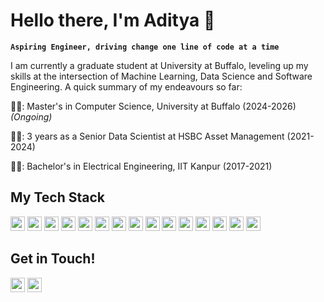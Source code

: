 # Hello there, I'm Aditya 👋

**`Aspiring Engineer, driving change one line of code at a time`**

I am currently a graduate student at University at Buffalo, leveling up my skills at the intersection of Machine Learning, Data Science and Software Engineering.
A quick summary of my endeavours so far:

👨‍🎓: Master's in Computer Science, University at Buffalo (2024-2026) *(Ongoing)*

🧑‍💻: 3 years as a Senior Data Scientist at HSBC Asset Management (2021-2024)

👨‍🎓: Bachelor's in Electrical Engineering, IIT Kanpur (2017-2021)

<!--
<details>
  <summary> What's My Story? </summary>
At the tender age of 8, I was handed a PC by my parents. This has been widely regarded as a questionable decision, sparking endless nights of coding and debugging. <TBC>
</details>
-->


## My Tech Stack
<img height='23' src='https://ziadoua.github.io/m3-Markdown-Badges/badges/Python/python1.svg'> <img height='23' src='https://ziadoua.github.io/m3-Markdown-Badges/badges/C++/c++1.svg'>
<img height='23' src='https://ziadoua.github.io/m3-Markdown-Badges/badges/C/c3.svg'> <img height='23' src='https://ziadoua.github.io/m3-Markdown-Badges/badges/PyTorch/pytorch1.svg'> <img height='23' src='https://ziadoua.github.io/m3-Markdown-Badges/badges/TensorFlow/tensorflow2.svg'> <img height='23' src='https://ziadoua.github.io/m3-Markdown-Badges/badges/Docker/docker1.svg'> <img height='23' src='https://ziadoua.github.io/m3-Markdown-Badges/badges/Javascript/javascript1.svg'> <img height='23' src='https://img.shields.io/badge/Streamlit-%23FE4B4B.svg?style=for-the-badge&logo=streamlit&logoColor=white'> <img height='23' src='https://img.shields.io/badge/Google_Cloud-4285F4?style=for-the-badge&logo=google-cloud&logoColor=white'> <img height='23' src='https://img.shields.io/badge/mysql-4479A1.svg?style=for-the-badge&logo=mysql&logoColor=white'> <img height='23' src='https://img.shields.io/badge/Apache_Spark-FFFFFF?style=for-the-badge&logo=apachespark&logoColor=#E35A16'> <img height='23' src='https://img.shields.io/badge/Tableau-E97627?style=for-the-badge&logo=Tableau&logoColor=white'> <img height='23' src='https://img.shields.io/badge/flask-%23000.svg?style=for-the-badge&logo=flask&logoColor=white'> <img height='23' src='https://img.shields.io/badge/Jupyter-F37626.svg?&style=for-the-badge&logo=Jupyter&logoColor=white'> <img height='23' src='https://img.shields.io/badge/numpy-%23013243.svg?style=for-the-badge&logo=numpy&logoColor=white'> 
<!--
<img height='23' src=''> <img height='23' src=''> <img height='23' src=''> <img height='23' src=''> <img height='23' src=''> <img height='23' src=''> <img height='23' src=''> <img height='23' src=''> <img height='23' src=''> <img height='23' src=''> <img height='23' src=''> <img height='23' src=''> <img height='23' src=''> <img height='23' src=''> <img height='23' src=''> <img height='23' src=''> <img height='23' src=''> 
-->
## Get in Touch!
<a href= 'https://www.linkedin.com/in/aditya-paikrao'><img height='23' src="https://ziadoua.github.io/m3-Markdown-Badges/badges/LinkedIn/linkedin1.svg"></a> <a href='mailto:apaikrao@buffalo.edu'><img height ='23' src="https://ziadoua.github.io/m3-Markdown-Badges/badges/Mail/mail1.svg"></a>
<!--
**adityapaikrao/adityapaikrao** is a ✨ _special_ ✨ repository because its `README.md` (this file) appears on your GitHub profile.

Here are some ideas to get you started:

- 🔭 I’m currently working on ...
- 🌱 I’m currently learning ...
- 👯 I’m looking to collaborate on ...
- 🤔 I’m looking for help with ...
- 💬 Ask me about ...
- 📫 How to reach me: ...
- 😄 Pronouns: ...
- ⚡ Fun fact: ...
-->
